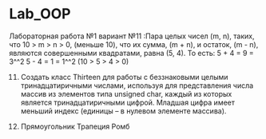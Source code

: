 # Lab_OOP
Лабораторная работа №1 вариант №11 :Пара целых чисел (m, n), таких, что 10 > m > n > 0, (меньше 10), что их сумма, (m + n), и остаток, 
(m - n), являются совершенными квадратами, равна (5, 4). То есть:
5 + 4 = 9 = 3^^2
5 - 4 = 1 = 1^^2
(10 > 5 > 4 > 0)


11. Создать класс Thirteen для работы с беззнаковыми целыми тринадцатиричными числами, используя для 
представления числа массив из элементов типа unsigned char, каждый из которых является 
тринадцатиричными цифрой. Младшая цифра имеет меньший индекс (единицы – в нулевом элементе массива). 



 27. Прямоугольник Трапеция Ромб
